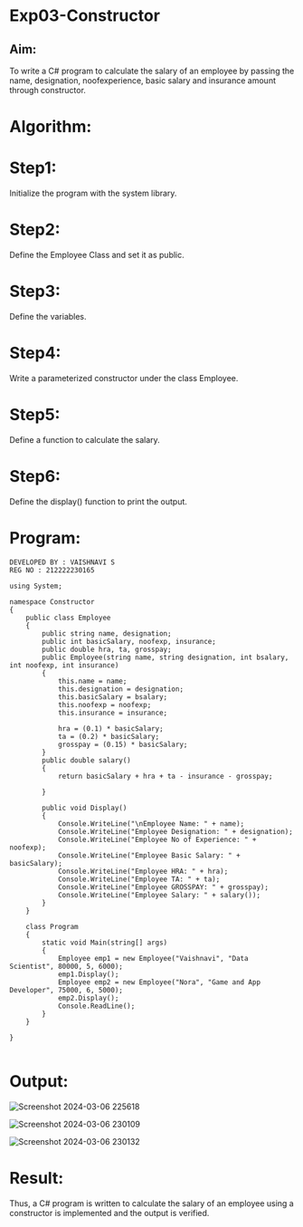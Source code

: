 # Exp03-Constructor
## Aim:
To write a C# program to calculate the salary of an employee by passing the name, designation, noofexperience, basic salary and insurance amount through constructor.

# Algorithm:
# Step1:
Initialize the program with the system library.

# Step2:
Define the Employee Class and set it as public.

# Step3:
Define the variables.

# Step4:
Write a parameterized constructor under the class Employee.

# Step5:
Define a function to calculate the salary.

# Step6:
Define the display() function to print the output.

# Program:
```
DEVELOPED BY : VAISHNAVI S
REG NO : 212222230165
```
```
using System;

namespace Constructor
{
    public class Employee
    {
        public string name, designation;
        public int basicSalary, noofexp, insurance;
        public double hra, ta, grosspay;
        public Employee(string name, string designation, int bsalary, int noofexp, int insurance)
        {
            this.name = name;
            this.designation = designation;
            this.basicSalary = bsalary;
            this.noofexp = noofexp;
            this.insurance = insurance;

            hra = (0.1) * basicSalary;
            ta = (0.2) * basicSalary;
            grosspay = (0.15) * basicSalary;
        }
        public double salary()
        {
            return basicSalary + hra + ta - insurance - grosspay;

        }

        public void Display()
        {
            Console.WriteLine("\nEmployee Name: " + name);
            Console.WriteLine("Employee Designation: " + designation);
            Console.WriteLine("Employee No of Experience: " + noofexp);
            Console.WriteLine("Employee Basic Salary: " + basicSalary);
            Console.WriteLine("Employee HRA: " + hra);
            Console.WriteLine("Employee TA: " + ta);
            Console.WriteLine("Employee GROSSPAY: " + grosspay);
            Console.WriteLine("Employee Salary: " + salary());
        }
    }

    class Program
    {
        static void Main(string[] args)
        {
            Employee emp1 = new Employee("Vaishnavi", "Data Scientist", 80000, 5, 6000);
            emp1.Display();
            Employee emp2 = new Employee("Nora", "Game and App Developer", 75000, 6, 5000);
            emp2.Display();
            Console.ReadLine();
        }
    }

}
   
```

# Output:
![Screenshot 2024-03-06 225618](https://github.com/Vaishnavi-saravanan/Exp03-Constructor/assets/118541897/ce480ef0-a7f0-458c-b2de-178a7bf26c95)

![Screenshot 2024-03-06 230109](https://github.com/Vaishnavi-saravanan/Exp03-Constructor/assets/118541897/5519bed8-a5e7-4f6d-a6a2-8405b8518436)

![Screenshot 2024-03-06 230132](https://github.com/Vaishnavi-saravanan/Exp03-Constructor/assets/118541897/35b5495e-e320-42f6-bcd0-7c98710aeb3e)

# Result:
Thus, a C# program is written to calculate the salary of an employee using a constructor is implemented and the output is verified.
